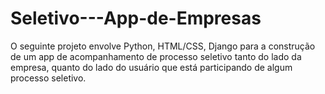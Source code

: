 # Seletivo---App-de-Empresas

O seguinte projeto envolve Python, HTML/CSS, Django para a construção de um app de acompanhamento de processo seletivo tanto do lado da empresa, quanto do lado do usuário que está participando de algum processo seletivo. 
